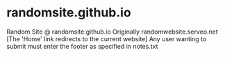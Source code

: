 # randomsite.github.io
Random Site @ randomsite.github.io
Originally randomwebsite.serveo.net [The 'Home' link redirects to the current website]
Any user wanting to submit must enter the footer as specified in notes.txt
